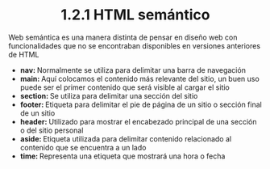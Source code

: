 <h1 align="center"><strong>1.2.1 HTML semántico</strong></h1>

<p>Web semántica es una manera distinta de pensar en diseño web con funcionalidades que no se encontraban disponibles en versiones anteriores de HTML</p>

<ul>
    <li><b>nav: </b>Normalmente se utiliza para delimitar una barra de navegación</li>
    <li><b>main: </b>Aquí colocamos el contenido más relevante del sitio, un buen uso puede ser el primer contenido que será visible al cargar el sitio</li>
    <li><b>section: </b>Se utiliza para delimitar una sección del sitio</li>
    <li><b>footer: </b>Etiqueta para delimitar el pie de página de un sitio o sección final de un sitio</li>
    <li><b>header: </b>Utilizado para mostrar el encabezado principal de una sección o del sitio personal</li>
    <li><b>aside: </b>Etiqueta utilizada para delimitar contenido relacionado al contenido que se encuentra a un lado</li>
    <li><b>time: </b>Representa una etiqueta que mostrará una hora o fecha</li>
</ul>